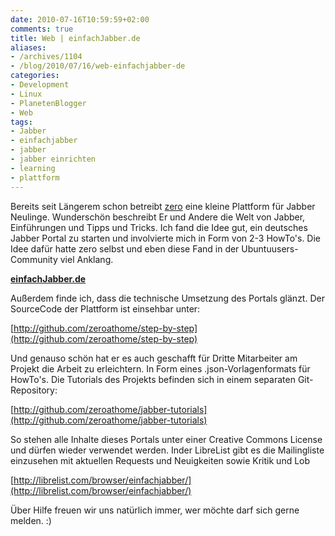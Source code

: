 ```yaml
---
date: 2010-07-16T10:59:59+02:00
comments: true
title: Web | einfachJabber.de
aliases:
- /archives/1104
- /blog/2010/07/16/web-einfachjabber-de
categories:
- Development
- Linux
- PlanetenBlogger
- Web
tags:
- Jabber
- einfachjabber
- jabber
- jabber einrichten
- learning
- plattform
---
```


Bereits seit Längerem schon betreibt [zero](http://zeroathome.de) eine
kleine Plattform für Jabber Neulinge. Wunderschön beschreibt Er und Andere
die Welt von Jabber, Einführungen und Tipps und Tricks. Ich fand die Idee
gut, ein deutsches Jabber Portal zu starten und involvierte mich in Form
von 2-3 HowTo's. Die Idee dafür hatte zero selbst und eben diese Fand in
der Ubuntuusers-Community viel Anklang.


**[einfachJabber.de](http://einfachjabber.de)**


Außerdem finde ich, dass die technische Umsetzung des Portals glänzt. Der
SourceCode der Plattform ist einsehbar unter:

[http://github.com/zeroathome/step-by-step](http://github.com/zeroathome/step-by-step)

Und genauso schön hat er es auch geschafft für Dritte Mitarbeiter am
Projekt die Arbeit zu erleichtern. In Form eines .json-Vorlagenformats für
HowTo's. Die Tutorials des Projekts befinden sich in einem separaten
Git-Repository:

[http://github.com/zeroathome/jabber-tutorials](http://github.com/zeroathome/jabber-tutorials)

So stehen alle Inhalte dieses Portals unter einer Creative Commons License
und dürfen wieder verwendet werden. Inder LibreList gibt es die
Mailingliste einzusehen mit aktuellen Requests und Neuigkeiten sowie Kritik
und Lob

[http://librelist.com/browser/einfachjabber/](http://librelist.com/browser/einfachjabber/)

Über Hilfe freuen wir uns natürlich immer, wer möchte darf sich gerne
melden. :)
